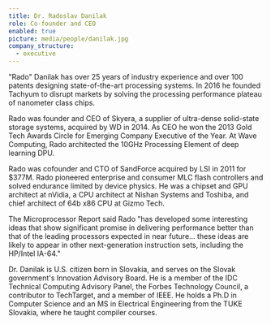 ```yaml
---
title: Dr. Radoslav Danilak
role: Co-founder and CEO
enabled: true
picture: media/people/danilak.jpg
company_structure:
  - executive
---
```

"Rado" Danilak has over 25 years of industry experience and over 100 patents designing state-of-the-art processing systems. In 2016 he founded Tachyum to disrupt markets by solving the processing performance plateau of nanometer class chips.

Rado was founder and CEO of Skyera, a supplier of ultra-dense solid-state storage systems, acquired by WD in 2014. As CEO he won the 2013 Gold Tech Awards Circle for Emerging Company Executive of the Year. At Wave Computing, Rado architected the 10GHz Processing Element of deep learning DPU.

Rado was cofounder and CTO of SandForce acquired by LSI in 2011 for $377M. Rado pioneered enterprise and consumer MLC flash controllers and solved endurance limited by device physics. He was a chipset and GPU architect at nVidia, a CPU architect at Nishan Systems and Toshiba, and chief architect of 64b x86 CPU at Gizmo Tech.

The Microprocessor Report said Rado "has developed some interesting ideas that show significant promise in delivering performance better than that of the leading processors expected in near future... these ideas are likely to appear in other next-generation instruction sets, including the HP/Intel IA-64."

Dr. Danilak is U.S. citizen born in Slovakia, and serves on the Slovak government's Innovation Advisory Board. He is a member of the IDC Technical Computing Advisory Panel, the Forbes Technology Council, a contributor to TechTarget, and a member of IEEE. He holds a Ph.D in Computer Science and an MS in Electrical Engineering from the TUKE Slovakia, where he taught compiler courses.
